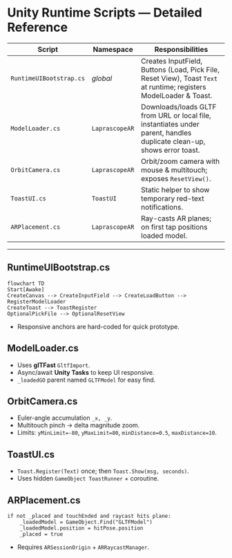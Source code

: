 # Unity Runtime Scripts — Detailed Reference

| Script | Namespace | Responsibilities |
|--------|-----------|------------------|
| `RuntimeUIBootstrap.cs` | *global* | Creates InputField, Buttons (Load, Pick File, Reset View), Toast `Text` at runtime; registers ModelLoader & Toast. |
| `ModelLoader.cs` | `LaprascopeAR` | Downloads/loads GLTF from URL or local file, instantiates under parent, handles duplicate clean-up, shows error toast. |
| `OrbitCamera.cs` | `LaprascopeAR` | Orbit/zoom camera with mouse & multitouch; exposes `ResetView()`. |
| `ToastUI.cs` | `ToastUI` | Static helper to show temporary red-text notifications. |
| `ARPlacement.cs` | `LaprascopeAR` | Ray-casts AR planes; on first tap positions loaded model. |

---

## RuntimeUIBootstrap.cs
```mermaid
flowchart TD
Start[Awake]
CreateCanvas --> CreateInputField --> CreateLoadButton --> RegisterModelLoader
CreateToast --> ToastRegister
OptionalPickFile --> OptionalResetView
```
* Responsive anchors are hard-coded for quick prototype.

## ModelLoader.cs
* Uses **glTFast** `GltfImport`.
* Async/await **Unity Tasks** to keep UI responsive.
* `_loadedGO` parent named `GLTFModel` for easy find.

## OrbitCamera.cs
* Euler-angle accumulation `_x, _y`.
* Multitouch pinch → delta magnitude zoom.
* Limits: `yMinLimit=-80`, `yMaxLimit=80`, `minDistance=0.5`, `maxDistance=10`.

## ToastUI.cs
* `Toast.Register(Text)` once; then `Toast.Show(msg, seconds)`.
* Uses hidden `GameObject ToastRunner` + coroutine.

## ARPlacement.cs
```
if not _placed and touchEnded and raycast hits plane:
    _loadedModel = GameObject.Find("GLTFModel")
    _loadedModel.position = hitPose.position
    _placed = true
```
* Requires `ARSessionOrigin` + `ARRaycastManager`.
